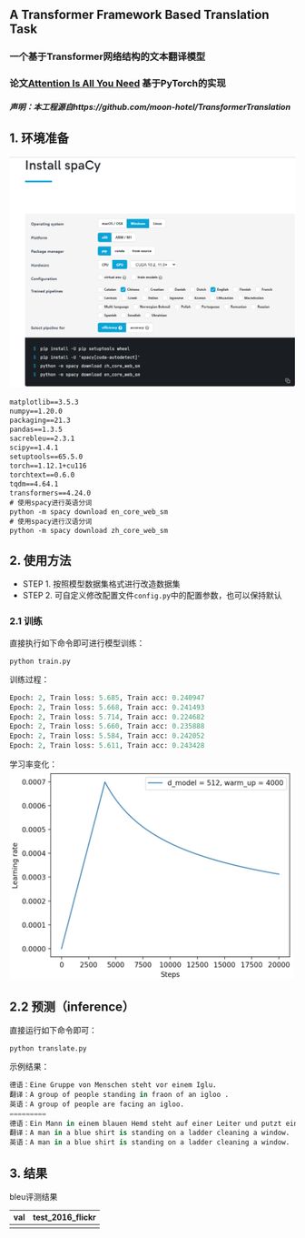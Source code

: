 ## A Transformer Framework Based Translation Task
### 一个基于Transformer网络结构的文本翻译模型

### 论文[Attention Is All You Need](https://arxiv.org/abs/1706.03762) 基于PyTorch的实现

##### 声明：本工程源自https://github.com/moon-hotel/TransformerTranslation

## 1. 环境准备

<img src="TransformerTranslation/imgs/image-20221128175341544.png" alt="image-20221128175341544" style="zoom: 80%;" />

```
matplotlib==3.5.3
numpy==1.20.0
packaging==21.3
pandas==1.3.5
sacrebleu==2.3.1
scipy==1.4.1
setuptools==65.5.0
torch==1.12.1+cu116
torchtext==0.6.0
tqdm==4.64.1
transformers==4.24.0
# 使用spacy进行英语分词
python -m spacy download en_core_web_sm
# 使用spacy进行汉语分词
python -m spacy download zh_core_web_sm
```



## 2. 使用方法
* STEP 1. 按照模型数据集格式进行改造数据集
* STEP 2. 可自定义修改配置文件`config.py`中的配置参数，也可以保持默认
### 2.1 训练
直接执行如下命令即可进行模型训练：
```
python train.py
```
训练过程：
```python
Epoch: 2, Train loss: 5.685, Train acc: 0.240947
Epoch: 2, Train loss: 5.668, Train acc: 0.241493
Epoch: 2, Train loss: 5.714, Train acc: 0.224682
Epoch: 2, Train loss: 5.660, Train acc: 0.235888
Epoch: 2, Train loss: 5.584, Train acc: 0.242052
Epoch: 2, Train loss: 5.611, Train acc: 0.243428
```
学习率变化：
<img src = "imgs/learning_rate.jpg" width="500" >


## 2.2 预测（inference）
直接运行如下命令即可：

```
python translate.py
```

示例结果：

```python
德语：Eine Gruppe von Menschen steht vor einem Iglu.
翻译：A group of people standing in fraon of an igloo .
英语：A group of people are facing an igloo.
=========
德语：Ein Mann in einem blauen Hemd steht auf einer Leiter und putzt ein Fenster.
翻译：A man in a blue shirt is standing on a ladder cleaning a window.
英语：A man in a blue shirt is standing on a ladder cleaning a window.
```
## 3. 结果
bleu评测结果

|val | test_2016_flickr |
|--|--|
| | |
